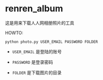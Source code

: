 # renren_album

这是用来下载人人网相册照片的工具

HOWTO:

    python photo.py USER_EMAIL PASSWORD FOLDER


* `USER_EMAIL` 是登陆的账号

* `PASSWORD` 是登录密码

* `FOLDER` 是下载图片的目录
